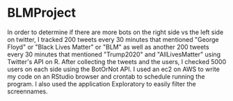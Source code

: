 # BLMProject
In order to determine if there are more bots on the right side vs the left side on twitter, 
I tracked 200 tweets every 30 minutes that mentioned "George Floyd" or "Black Lives Matter" or "BLM" 
as well as another 200 tweets every 30 minutes that mentioned "Trump2020" and "AllLivesMatter" using Twitter's API on R. 
After collecting the tweets and the users, I checked 5000 users on each side using the BotOrNot API. 
I used an ec2 on AWS to write my code on an RStudio browser and crontab to schedule running the program.
I also used the application Exploratory to easily filter the screennames.
